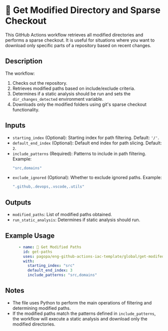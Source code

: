 # 📁 Get Modified Directory and Sparse Checkout

This GitHub Actions workflow retrieves all modified directories and performs a sparse checkout. It is useful for situations where you want to download only specific parts of a repository based on recent changes.

## Description

The workflow:
1. Checks out the repository.
2. Retrieves modified paths based on include/exclude criteria.
3. Determines if a static analysis should be run and sets the `dir_changes_detected` environment variable.
4. Downloads only the modified folders using git's sparse checkout functionality.

## Inputs

- `starting_index` (Optional): Starting index for path filtering. Default: `'/'`.
- `default_end_index` (Optional): Default end index for path slicing. Default: `2`.
- `include_patterns` (Required): Patterns to include in path filtering. Example:
  ```yaml
  "src,domains"
  ```
- `exclude_ignored` (Optional): Whether to exclude ignored paths. Example:
  ```yaml
  ".github,.devops,.vscode,.utils"
  ```
  
## Outputs

- `modified_paths`: List of modified paths obtained.
- `run_static_analysis`: Determines if static analysis should run.

## Example Usage

```yaml
      - name: 🔨 Get Modified Paths
        id: get-paths
        uses: pagopa/eng-github-actions-iac-template/global/get-modifed-folders@main
        with:
          starting_index: "src"
          default_end_index: 3
          include_patterns: "src,domains"
```

## Notes

- The file uses Python to perform the main operations of filtering and determining modified paths.
- If the modified paths match the patterns defined in `include_patterns`, the workflow will execute a static analysis and download only the modified directories.
